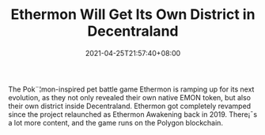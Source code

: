 ﻿---
title: "Ethermon Will Get Its Own District in Decentraland"
date: 2021-04-25T21:57:40+08:00
lastmod: 2021-04-25T16:45:40+08:00
draft: false
authors: ["Hal"]
description: "The Pok¨¦mon-inspired pet battle game Ethermon is ramping up for its next evolution, as they not only revealed their own native EMON token, but also their own district inside Decentraland. Ethermon got completely revamped since the project relaunched as Ethermon Awakening back in 2019. There¡¯s a lot more content, and the game runs on the Polygon blockchain."
featuredImage: "ethermon-will-get-its-own-district-in-decentraland.png"
tags: ["Strategy Games","Play to Earn"]
categories: ["news"]
news: ["Strategy Games"]
weight: 
lightgallery: true
pinned: false
recommend: false
recommend1: false
---

The Pok¨¦mon-inspired pet battle game Ethermon is ramping up for its next evolution, as they not only revealed their own native EMON token, but also their own district inside Decentraland. Ethermon got completely revamped since the project relaunched as Ethermon Awakening back in 2019. There¡¯s a lot more content, and the game runs on the Polygon blockchain.

<!--more-->


